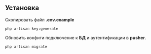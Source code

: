## Установка

Скопировать файл **.env.example**

`php artisan key:generate`

Обновить конфиги подключение к **БД** и аутентификации в **pusher**.

`php artisan migrate`
